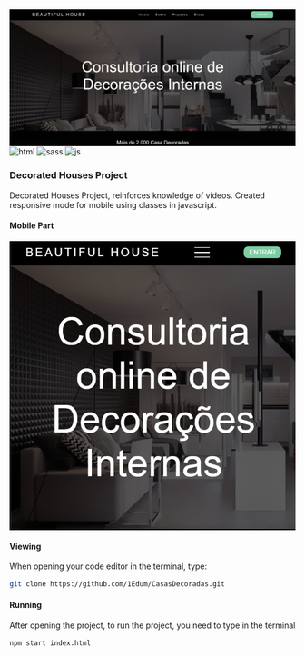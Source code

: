 <img align="center" alt="preview project" src="https://github.com/1Edum/CasasDecoradas/blob/main/Img/preview01.png" />

<div class="display:flex">
 <img align="center" alt="html" src="https://img.shields.io/badge/HTML5-E34F26?style=for-the-badge&logo=html5&logoColor=white" />
  <img align="center" alt="sass" src="https://img.shields.io/badge/Sass-CC6699?style=for-the-badge&logo=sass&logoColor=white" />
  <img align="center" alt="js" src="https://img.shields.io/badge/JavaScript-F7DF1E?style=for-the-badge&logo=javascript&logoColor=black" />
</div>

### Decorated Houses Project

Decorated Houses Project, reinforces knowledge of videos. Created responsive mode for mobile using classes in javascript.

#### Mobile Part

<img align="center" alt="preview project" src="https://github.com/1Edum/CasasDecoradas/blob/main/Img/preview01-mobile.png" />

#### Viewing

When opening your code editor in the terminal, type:

```bash
git clone https://github.com/1Edum/CasasDecoradas.git
```

#### Running

After opening the project, to run the project, you need to type in the terminal

```bash
npm start index.html
```